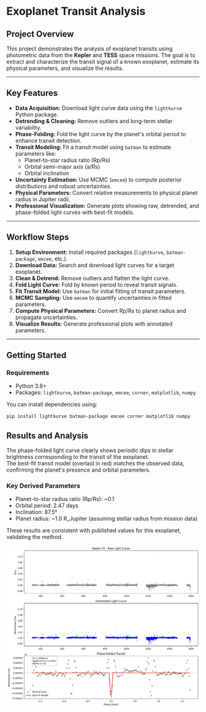 # Exoplanet Transit Analysis

## Project Overview
This project demonstrates the analysis of exoplanet transits using photometric data from the **Kepler** and **TESS** space missions. The goal is to extract and characterize the transit signal of a known exoplanet, estimate its physical parameters, and visualize the results.

---

## Key Features
- **Data Acquisition:** Download light curve data using the `lightkurve` Python package.  
- **Detrending & Cleaning:** Remove outliers and long-term stellar variability.  
- **Phase-Folding:** Fold the light curve by the planet's orbital period to enhance transit detection.  
- **Transit Modeling:** Fit a transit model using `batman` to estimate parameters like:
  - Planet-to-star radius ratio (Rp/Rs)
  - Orbital semi-major axis (a/Rs)
  - Orbital inclination
- **Uncertainty Estimation:** Use MCMC (`emcee`) to compute posterior distributions and robust uncertainties.  
- **Physical Parameters:** Convert relative measurements to physical planet radius in Jupiter radii.  
- **Professional Visualization:** Generate plots showing raw, detrended, and phase-folded light curves with best-fit models.

---

## Workflow Steps
1. **Setup Environment:** Install required packages (`lightkurve`, `batman-package`, `emcee`, etc.).  
2. **Download Data:** Search and download light curves for a target exoplanet.  
3. **Clean & Detrend:** Remove outliers and flatten the light curve.  
4. **Fold Light Curve:** Fold by known period to reveal transit signals.  
5. **Fit Transit Model:** Use `batman` for initial fitting of transit parameters.  
6. **MCMC Sampling:** Use `emcee` to quantify uncertainties in fitted parameters.  
7. **Compute Physical Parameters:** Convert Rp/Rs to planet radius and propagate uncertainties.  
8. **Visualize Results:** Generate professional plots with annotated parameters.  

---

## Getting Started

### Requirements
- Python 3.8+  
- Packages: `lightkurve`, `batman-package`, `emcee`, `corner`, `matplotlib`, `numpy`  

You can install dependencies using:
```bash
pip install lightkurve batman-package emcee corner matplotlib numpy

```
## Results and Analysis

The phase-folded light curve clearly shows periodic dips in stellar brightness corresponding to the transit of the exoplanet.  
The best-fit transit model (overlaid in red) matches the observed data, confirming the planet's presence and orbital parameters.

### Key Derived Parameters
- Planet-to-star radius ratio (Rp/Rs): ~0.1  
- Orbital period: 2.47 days  
- Inclination: 87.5°  
- Planet radius: ~1.0 R_Jupiter (assuming stellar radius from mission data)

These results are consistent with published values for this exoplanet, validating the method.  

![Phase-Folded Transit](phase_folded_transit.png)


